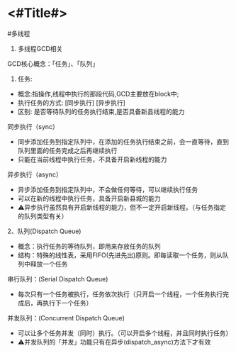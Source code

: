 #  <#Title#>

#多线程
1. 多线程GCD相关

GCD核心概念：「任务」、「队列」

1. 任务: 
- 概念:指操作,线程中执行的那段代码,GCD主要放在block中;
- 执行任务的方式: [同步执行] [异步执行]
- 区别: 是否等待队列的任务执行结束,是否具备新县线程的能力

同步执行（sync）
- 同步添加任务到指定队列中，在添加的任务执行结束之前，会一直等待，直到队列里面的任务完成之后再继续执行
- 只能在当前线程中执行任务，不具备开启新线程的能力

异步执行（async）
- 异步添加任务到指定队列中，不会做任何等待，可以继续执行任务
- 可以在新的线程中执行任务，具备开启新县城的能力
- ⚠️异步执行虽然具有开启新线程的能力，但不一定开启新线程。（与任务指定的队列类型有关）

2、队列(Dispatch Queue)
- 概念：执行任务的等待队列，即用来存放任务的队列
- 结构：特殊的线性表，采用FIFO(先进先出)原则。即每读取一个任务，则从队列中释放一个任务

串行队列：(Serial Dispatch Queue)
- 每次只有一个任务被执行，任务依次执行（只开启一个线程，一个任务执行完成后，再执行下一个任务）

并发队列：(Concurrent Dispatch Queue)
- 可以让多个任务并发（同时）执行。（可以开启多个线程，并且同时执行任务）
- ⚠️并发队列的「并发」功能只有在异步(dispatch_async)方法下才有效
